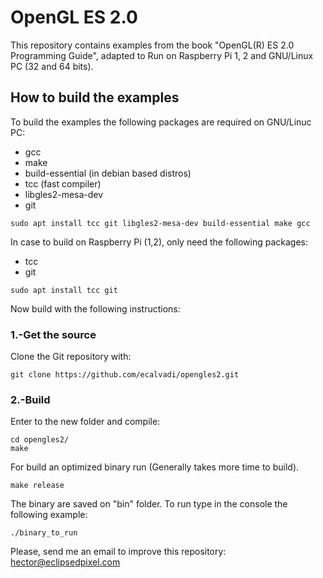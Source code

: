 # OpenGL ES 2.0

This repository contains examples from the book "OpenGL(R) ES 2.0 Programming Guide", adapted to Run on Raspberry Pi 1, 2 and GNU/Linux PC (32 and 64 bits).

## How to build the examples

To build the examples the following packages are required on GNU/Linuc PC:

 - gcc
 - make
 - build-essential (in debian based distros)
 - tcc (fast compiler)
 - libgles2-mesa-dev
 - git

~~~
sudo apt install tcc git libgles2-mesa-dev build-essential make gcc
~~~

In case to build on Raspberry Pi (1,2), only need the following packages:

 - tcc
 - git

~~~
sudo apt install tcc git
~~~

Now build with the following instructions:

### 1.-Get the source

Clone the Git repository with:

~~~
git clone https://github.com/ecalvadi/opengles2.git
~~~

### 2.-Build

Enter to the new folder and compile:

~~~
cd opengles2/
make
~~~

For build an optimized binary run (Generally takes more time to build).

~~~
make release
~~~

The binary are saved on "bin" folder. To run type in the console the following example:

~~~
./binary_to_run
~~~

Please, send me an email to improve this repository: hector@eclipsedpixel.com 
